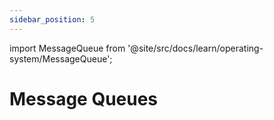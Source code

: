 ```yaml
---
sidebar_position: 5
---
```


import MessageQueue from '@site/src/docs/learn/operating-system/MessageQueue';

# Message Queues

<MessageQueue />
